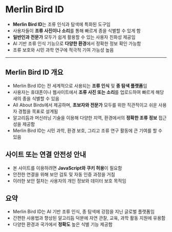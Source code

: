# Merlin Bird ID


* **Merlin Bird ID**는 조류 인식과 탐색에 특화된 도구임
* 사용자들이 **조류 사진이나 소리**를 통해 빠르게 종을 식별할 수 있게 함
* **일반인과 전문가** 모두가 쉽게 활용할 수 있는 사용자 친화성 제공임
* AI 기반 조류 인식 기능으로 **다양한 환경**에서 정확한 정보 확인 가능함
* 조류 보호와 시민 과학 연구에 적극적 기여 가능성 높음

---

Merlin Bird ID 개요
-----------------

* Merlin Bird ID는 전 세계적으로 사용되는 **조류 인식** 및 **종 탐색 플랫폼**임
* 사용자는 휴대폰이나 웹사이트에서 **조류 사진 또는 소리**를 업로드하여 빠르게 해당 새의 종을 식별할 수 있음
* All About Birds에서 제공하며, **초보자와 전문가** 모두를 위한 직관적이고 쉬운 사용자 경험을 목표로 설계됨
* 알고리듬과 머신러닝 기술을 이용해 다양한 지역, 환경에서의 **정확한 조류 정보** 접근성을 제공함
* Merlin Bird ID는 시민 과학, 환경 보호, 그리고 조류 연구 활동에 큰 기여를 할 수 있음

사이트 또는 연결 안전성 안내
----------------

* 본 사이트를 이용하려면 **JavaScript와 쿠키 허용**이 필요함
* 안전한 연결을 위해 보안 검토 및 자동 인증 과정을 거침
* 이러한 보안 절차는 사용자의 개인 정보와 데이터 보호 목적임

요약
--

* Merlin Bird ID는 AI 기반 조류 인식, 종 탐색에 강점을 지닌 글로벌 플랫폼임
* 간편한 사용법과 향상된 알고리듬 덕분에 자연 관찰, 교육, 과학 활동 지원에 유용함
* 다양한 환경과 국가에서 **정확도** 높은 식별 기능 제공함
